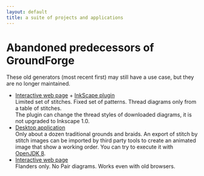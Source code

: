```yaml
---
layout: default
title: a suite of projects and applications
---
```


# Abandoned predecessors of GroundForge

These old generators (most recent first) may still have a use case, but they are no longer maintained.

* [Interactive web page](https://jo-pol.github.io/DiBL/grounds/index.html) +
  [InkScape plugin](https://github.com/d-bl/inkscape-bobbinlace/releases/tag/DiBL-Inkscape-0.7.0)   
  Limited set of stitches. Fixed set of patterns. Thread diagrams only from a table of stitches.  
  The plugin can change the thread styles of downloaded diagrams, it is not upgraded to Inkscape 1.0.
* [Desktop application](https://github.com/d-bl/bobbinwork/wiki)   
  Only about a dozen traditional grounds and braids. An export of stitch by stitch images can be imported by third party tools to create an animated image that
  show a working order. You can try to execute it with [OpenJDK 8](https://adoptopenjdk.net/releases.html?variant=openjdk8).
* [Interactive web page](https://jo-pol.github.io/flanders/)   
  Flanders only. No Pair diagrams. Works even with old browsers.                                                                                                                                                                                                                           